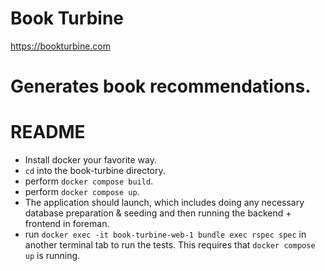 # Book Turbine
https://bookturbine.com

Generates book recommendations.
=======
# README

- Install docker your favorite way.
- `cd` into the book-turbine directory.
- perform `docker compose build`.
- perform `docker compose up`.
- The application should launch, which includes doing any necessary database 
  preparation & seeding and then running the backend + frontend in foreman.
- run `docker exec -it book-turbine-web-1 bundle exec rspec spec` in another 
  terminal tab to run the tests. This requires that `docker compose up` is running.
